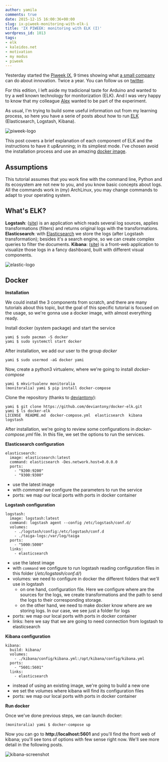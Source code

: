 ```yaml
---
author: yamila
comments: true
date: 2015-12-15 16:00:36+00:00
slug: ix-piweek-monitoring-with-elk-i
title: 'IX PIWEEK: monitoring with ELK (I)'
wordpress_id: 1013
tags:
- elk
- kaleidos.net
- motivation
- my modus
- piweek
---
```


Yesterday started the [Piweek IX](http://piweek.com), 9 times showing what [a small company](http://kaleidos.net) can do about innovation. Twice a year. You can follow us on [twitter](http://twitter.com/_piweek_).

For this edition, I left aside my tradicional taste for Arduino and wanted to try a well known technology for monitorization (ELK). And I was very happy to know that my colleague [Alex](http://twitter.com/_superalex_) wanted to be part of the experiment.

As usual, I'm trying to build some useful information out from my learning process, so here you have a serie of posts about how to run [ELK](https://www.elastic.co/downloads) (Elasticsearch, Logstash, Kibana).

![piweek-logo](/images/2015/12/piweek-logo.png)

<!-- more -->

This post covers a brief explanation of each component of ELK and the instructions to have it up&running; in its simpliest mode. I've chosen avoid the installation process and use an amazing [docker image]().



## Assumptions



This tutorial assumes that you work fine with the command line, Python and its ecosystem are not new to you, and you know basic concepts about logs. All the commands work in (my) ArchLinux, you may change commands to adapt to your operating system.



## What's ELK?



**Logstash**: ([site](https://www.elastic.co/products/logstash)) is an application which reads several log sources, applies transformations (filters) and returns original logs with the transformations.
**Elasticsearch**: with [Elasticsearch](https://www.elastic.co/products/elasticsearch) we store the logs (after Logstash transformation); besides it's a search engine, so we can create complex queries to filter the documents.
**Kibana**: ([site](https://www.elastic.co/products/kibana)) is a front-web application to visualize those logs in a fancy dashboard, built with different visual components.

![elastic-logo](/images/2015/12/elastic-logo.png)



## Docker



**Installation**

We could install the 3 components from scratch, and there are many tutorials about this topic, but the goal of this specific tutorial is focused on the usage, so we're gonna use a docker image, with almost everything ready.

Install docker (system package) and start the service



    yami $ sudo pacman -S docker
    yami $ sudo systemctl start docker




After installation, we add our user to the group _docker_



    yami $ sudo usermod -aG docker yami




Now, create a python3 virtualenv, where we're going to install _docker-compose_



    yami $ mkvirtualenv monitoralia
    (monitoralia) yami $ pip install docker-compose




Clone the repository (thanks to [deviantony](https://github.com/deviantony)):



    yami $ git clone https://github.com/deviantony/docker-elk.git
    yami $ ls docker-elk
    LICENSE  README.md  docker-compose.yml  elasticsearch  kibana  logstash




After installation, we're going to review some configurations in _docker-compose.yml_ file. In this file, we set the options to run the services.

**Elasticsearch configuration**




    elasticsearch:
      image: elasticsearch:latest
      command: elasticsearch -Des.network.host=0.0.0.0
      ports:
        - "9200:9200"
        - "9300:9300"








  * use the latest image
  * with _command_ we configure the parameters to run the service
  * ports: we map our local ports with ports in docker container



**Logstash configuration**




    logstash:
      image: logstash:latest
      command: logstash agent --config /etc/logstash/conf.d/
      volumes:
        - ./logstash/config:/etc/logstash/conf.d
        - ./taiga-logs:/var/log/taiga
      ports:
        - "5000:5000"
      links:
        - elasticsearch


  * use the latest image
  * with `command` we configure to run logstash reading configuration files in this folder (_/etc/logstash/conf.d/_)
  * volumes: we need to configure in docker the different folders that we'll use in logstash
    * on one hand, configuration file. Here we configure where are the sources for the logs, we create transformations and the path to send the logs to their corresponding storage.
    * on the other hand, we need to make docker know where are we storing logs. In our case, we see just a folder for logs
  * ports: we map our local ports with ports in docker container
  * links: here we say that we are going to need connection from logstash to elasticsearch



**Kibana configuration**




    kibana:
      build: kibana/
      volumes:
        - ./kibana/config/kibana.yml:/opt/kibana/config/kibana.yml
      ports:
        - "5601:5601"
      links:
        - elasticsearch


  * instead of using an existing image, we're going to build a new one
  * we set the volumes where kibana will find its configuration files
  * ports: we map our local ports with ports in docker container



**Run docker**

Once we've done previous steps, we can launch docker:




    (monitoralia) yami $ docker-compose up




Now you can go to **http://localhost:5601** and you'll find the front web of kibana; you'll see tons of options with few sense right now. We'll see more detail in the following posts.

![kibana-screenshot](/images/2015/12/kibana-screenshot.png)

